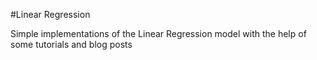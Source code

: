 #Linear Regression

Simple implementations of the Linear Regression model with the help of some tutorials and blog posts
